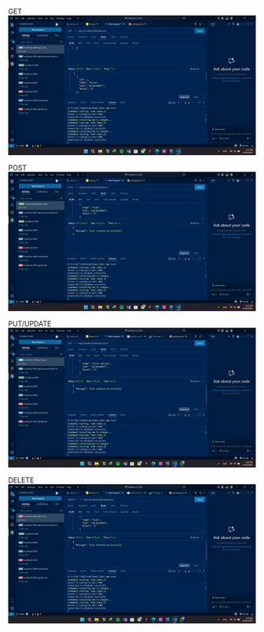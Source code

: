 GET
![GeT](Get.png)

POST
![Post](Post.png)

PUT/UPDATE
![PUT/UPDATE](PUT.png)

DELETE
![Delete](Delete.png)